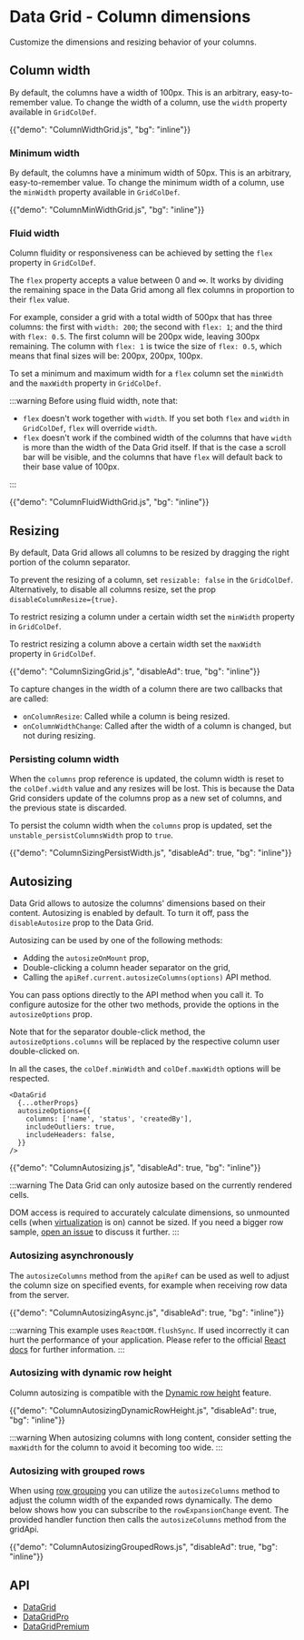 # Data Grid - Column dimensions

<p class="description">Customize the dimensions and resizing behavior of your columns.</p>

## Column width

By default, the columns have a width of 100px.
This is an arbitrary, easy-to-remember value.
To change the width of a column, use the `width` property available in `GridColDef`.

{{"demo": "ColumnWidthGrid.js", "bg": "inline"}}

### Minimum width

By default, the columns have a minimum width of 50px.
This is an arbitrary, easy-to-remember value.
To change the minimum width of a column, use the `minWidth` property available in `GridColDef`.

{{"demo": "ColumnMinWidthGrid.js", "bg": "inline"}}

### Fluid width

Column fluidity or responsiveness can be achieved by setting the `flex` property in `GridColDef`.

The `flex` property accepts a value between 0 and ∞.
It works by dividing the remaining space in the Data Grid among all flex columns in proportion to their `flex` value.

For example, consider a grid with a total width of 500px that has three columns: the first with `width: 200`; the second with `flex: 1`; and the third with `flex: 0.5`.
The first column will be 200px wide, leaving 300px remaining. The column with `flex: 1` is twice the size of `flex: 0.5`, which means that final sizes will be: 200px, 200px, 100px.

To set a minimum and maximum width for a `flex` column set the `minWidth` and the `maxWidth` property in `GridColDef`.

:::warning
Before using fluid width, note that:

- `flex` doesn't work together with `width`. If you set both `flex` and `width` in `GridColDef`, `flex` will override `width`.
- `flex` doesn't work if the combined width of the columns that have `width` is more than the width of the Data Grid itself. If that is the case a scroll bar will be visible, and the columns that have `flex` will default back to their base value of 100px.

:::

{{"demo": "ColumnFluidWidthGrid.js", "bg": "inline"}}

## Resizing

By default, Data Grid allows all columns to be resized by dragging the right portion of the column separator.

To prevent the resizing of a column, set `resizable: false` in the `GridColDef`.
Alternatively, to disable all columns resize, set the prop `disableColumnResize={true}`.

To restrict resizing a column under a certain width set the `minWidth` property in `GridColDef`.

To restrict resizing a column above a certain width set the `maxWidth` property in `GridColDef`.

{{"demo": "ColumnSizingGrid.js", "disableAd": true, "bg": "inline"}}

To capture changes in the width of a column there are two callbacks that are called:

- `onColumnResize`: Called while a column is being resized.
- `onColumnWidthChange`: Called after the width of a column is changed, but not during resizing.

### Persisting column width

When the `columns` prop reference is updated, the column width is reset to the `colDef.width` value and any resizes will be lost.
This is because the Data Grid considers update of the columns prop as a new set of columns, and the previous state is discarded.

To persist the column width when the `columns` prop is updated, set the `unstable_persistColumnsWidth` prop to `true`.

{{"demo": "ColumnSizingPersistWidth.js", "disableAd": true, "bg": "inline"}}

## Autosizing

Data Grid allows to autosize the columns' dimensions based on their content. Autosizing is enabled by default. To turn it off, pass the `disableAutosize` prop to the Data Grid.

Autosizing can be used by one of the following methods:

- Adding the `autosizeOnMount` prop,
- Double-clicking a column header separator on the grid,
- Calling the `apiRef.current.autosizeColumns(options)` API method.

You can pass options directly to the API method when you call it. To configure autosize for the other two methods, provide the options in the `autosizeOptions` prop.

Note that for the separator double-click method, the `autosizeOptions.columns` will be replaced by the respective column user double-clicked on.

In all the cases, the `colDef.minWidth` and `colDef.maxWidth` options will be respected.

```tsx
<DataGrid
  {...otherProps}
  autosizeOptions={{
    columns: ['name', 'status', 'createdBy'],
    includeOutliers: true,
    includeHeaders: false,
  }}
/>
```

{{"demo": "ColumnAutosizing.js", "disableAd": true, "bg": "inline"}}

:::warning
The Data Grid can only autosize based on the currently rendered cells.

DOM access is required to accurately calculate dimensions, so unmounted cells (when [virtualization](/x/react-data-grid/virtualization/) is on) cannot be sized. If you need a bigger row sample, [open an issue](https://github.com/mui/mui-x/issues) to discuss it further.
:::

### Autosizing asynchronously

The `autosizeColumns` method from the `apiRef` can be used as well to adjust the column size on specified events, for example when receiving row data from the server.

{{"demo": "ColumnAutosizingAsync.js", "disableAd": true, "bg": "inline"}}

:::warning
This example uses `ReactDOM.flushSync`. If used incorrectly it can hurt the performance of your application. Please refer to the official [React docs](https://react.dev/reference/react-dom/flushSync) for further information.
:::

### Autosizing with dynamic row height

Column autosizing is compatible with the [Dynamic row height](/x/react-data-grid/row-height/#dynamic-row-height) feature.

{{"demo": "ColumnAutosizingDynamicRowHeight.js", "disableAd": true, "bg": "inline"}}

:::warning
When autosizing columns with long content, consider setting the `maxWidth` for the column to avoid it becoming too wide.
:::

### Autosizing with grouped rows [<span class="plan-premium"></span>](/x/introduction/licensing/#premium-plan 'Premium plan')

When using [row grouping](/x/react-data-grid/row-grouping/) you can utilize the `autosizeColumns` method to adjust the column width of the expanded rows dynamically.
The demo below shows how you can subscribe to the `rowExpansionChange` event. The provided handler function then calls the `autosizeColumns` method from the gridApi.

{{"demo": "ColumnAutosizingGroupedRows.js", "disableAd": true, "bg": "inline"}}

## API

- [DataGrid](/x/api/data-grid/data-grid/)
- [DataGridPro](/x/api/data-grid/data-grid-pro/)
- [DataGridPremium](/x/api/data-grid/data-grid-premium/)
